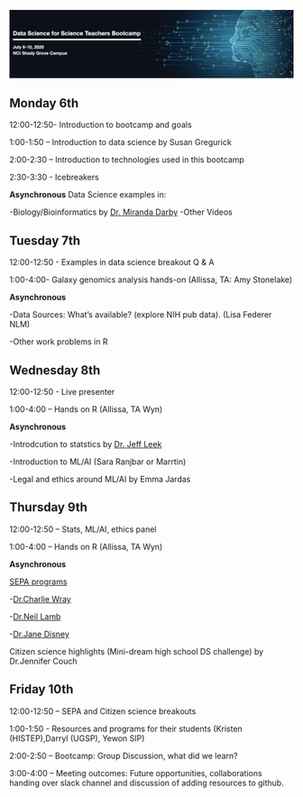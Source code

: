 ![AwesomeLogo](images/logo.png)


## Monday 6th


12:00-12:50- Introduction to bootcamp and goals 

1:00-1:50 – Introduction to data science by Susan Gregurick

2:00-2:30 – Introduction to technologies used in this bootcamp

2:30-3:30 - Icebreakers


**Asynchronous**
Data Science examples in:

-Biology/Bioinformatics by [Dr. Miranda Darby](https://www.hood.edu/academics/faculty/miranda-darby)
-Other Videos


## Tuesday 7th

12:00-12:50 - Examples in data science breakout Q & A

1:00-4:00- Galaxy genomics analysis hands-on (Allissa, TA: Amy Stonelake)

**Asynchronous**

-Data Sources: What’s available? (explore NIH pub data). (Lisa Federer NLM)

-Other work problems in R


## Wednesday 8th

12:00-12:50 - Live presenter

1:00-4:00 – Hands on R (Allissa, TA Wyn)

**Asynchronous**

-Introdcution to statstics by [Dr. Jeff Leek](http://jtleek.com/index.html)

-Introduction to ML/AI (Sara Ranjbar or Marrtin)

-Legal and ethics around ML/AI by Emma Jardas



## Thursday 9th

12:00-12:50 – Stats, ML/AI, ethics panel 

1:00-4:00 – Hands on R (Allissa, TA Wyn)

**Asynchronous**

[SEPA programs](https://nihsepa.org/)

-[Dr.Charlie Wray](https://youtu.be/ce4nBjAfKKU)

-[Dr.Neil Lamb](https://youtu.be/yRDknL8YZm4)

-[Dr.Jane Disney]()

Citizen science highlights (Mini-dream high school DS challenge) by Dr.Jennifer Couch



## Friday 10th
12:00-12:50 – SEPA and Citizen science breakouts

1:00-1:50 - Resources and programs for their students (Kristen (HISTEP),Darryl (UGSP), Yewon SIP)

2:00-2:50 – Bootcamp: Group Discussion, what did we learn?

3:00-4:00 – Meeting outcomes: Future opportunities, collaborations handing over slack channel and discussion of adding resources to github.
